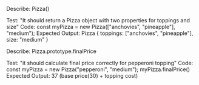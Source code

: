 Describe: Pizza()

Test: "It should return a Pizza object with two properties for toppings and size"
Code: const myPizza = new Pizza(["anchovies", "pineapple"], "medium");
Expected Output: Pizza { toppings: ["anchovies", "pineapple"], size: "medium" }

Describe: Pizza.prototype.finalPrice

Test: "it should calculate final price correctly for pepperoni topping"
Code: const myPizza = new Pizza("pepperoni", "medium");
myPizza.finalPrice()
Expected Output: 37 (base price(30) + topping cost)